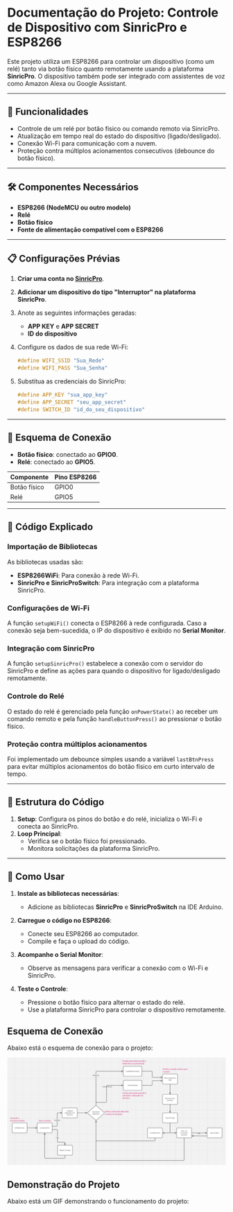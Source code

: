 # Documentação do Projeto: Controle de Dispositivo com SinricPro e ESP8266

Este projeto utiliza um ESP8266 para controlar um dispositivo (como um relé) tanto via botão físico quanto remotamente usando a plataforma **SinricPro**. O dispositivo também pode ser integrado com assistentes de voz como Amazon Alexa ou Google Assistant.

---

## 🧾 Funcionalidades

- Controle de um relé por botão físico ou comando remoto via SinricPro.
- Atualização em tempo real do estado do dispositivo (ligado/desligado).
- Conexão Wi-Fi para comunicação com a nuvem.
- Proteção contra múltiplos acionamentos consecutivos (debounce do botão físico).

---

## 🛠️ Componentes Necessários

- **ESP8266 (NodeMCU ou outro modelo)**
- **Relé**
- **Botão físico**
- **Fonte de alimentação compatível com o ESP8266**

---

## 📋 Configurações Prévias

1. **Criar uma conta no [SinricPro](https://sinric.pro)**.
2. **Adicionar um dispositivo do tipo "Interruptor" na plataforma SinricPro**.
3. Anote as seguintes informações geradas:
   - **APP KEY** e **APP SECRET**
   - **ID do dispositivo**

4. Configure os dados de sua rede Wi-Fi:
   ```cpp
   #define WIFI_SSID "Sua_Rede"
   #define WIFI_PASS "Sua_Senha"
   ```

5. Substitua as credenciais do SinricPro:
   ```cpp
   #define APP_KEY "sua_app_key"
   #define APP_SECRET "seu_app_secret"
   #define SWITCH_ID "id_do_seu_dispositivo"
   ```

---

## 🔌 Esquema de Conexão

- **Botão físico**: conectado ao **GPIO0**.
- **Relé**: conectado ao **GPIO5**.

| Componente       | Pino ESP8266 |
|-------------------|--------------|
| Botão físico      | GPIO0        |
| Relé              | GPIO5        |

---

## 🧩 Código Explicado

### Importação de Bibliotecas
As bibliotecas usadas são:
- **ESP8266WiFi**: Para conexão à rede Wi-Fi.
- **SinricPro e SinricProSwitch**: Para integração com a plataforma SinricPro.

### Configurações de Wi-Fi
A função `setupWiFi()` conecta o ESP8266 à rede configurada. Caso a conexão seja bem-sucedida, o IP do dispositivo é exibido no **Serial Monitor**.

### Integração com SinricPro
A função `setupSinricPro()` estabelece a conexão com o servidor do SinricPro e define as ações para quando o dispositivo for ligado/desligado remotamente.

### Controle do Relé
O estado do relé é gerenciado pela função `onPowerState()` ao receber um comando remoto e pela função `handleButtonPress()` ao pressionar o botão físico.

### Proteção contra múltiplos acionamentos
Foi implementado um debounce simples usando a variável `lastBtnPress` para evitar múltiplos acionamentos do botão físico em curto intervalo de tempo.

---

## 📄 Estrutura do Código

1. **Setup**: Configura os pinos do botão e do relé, inicializa o Wi-Fi e conecta ao SinricPro.
2. **Loop Principal**: 
   - Verifica se o botão físico foi pressionado.
   - Monitora solicitações da plataforma SinricPro.

---

## 🚀 Como Usar

1. **Instale as bibliotecas necessárias**:
   - Adicione as bibliotecas **SinricPro** e **SinricProSwitch** na IDE Arduino.

2. **Carregue o código no ESP8266**:
   - Conecte seu ESP8266 ao computador.
   - Compile e faça o upload do código.

3. **Acompanhe o Serial Monitor**:
   - Observe as mensagens para verificar a conexão com o Wi-Fi e SinricPro.

4. **Teste o Controle**:
   - Pressione o botão físico para alternar o estado do relé.
   - Use a plataforma SinricPro para controlar o dispositivo remotamente.


## **Esquema de Conexão**

Abaixo está o esquema de conexão para o projeto:

![Arquitetura do projeto](imagens/WhatsApp%20Image%202024-11-19%20at%2021.12.33.jpeg)

## Demonstração do Projeto

Abaixo está um GIF demonstrando o funcionamento do projeto:

<!-- ![Funcionamento do Projeto](images/exemplo.gif) -->

